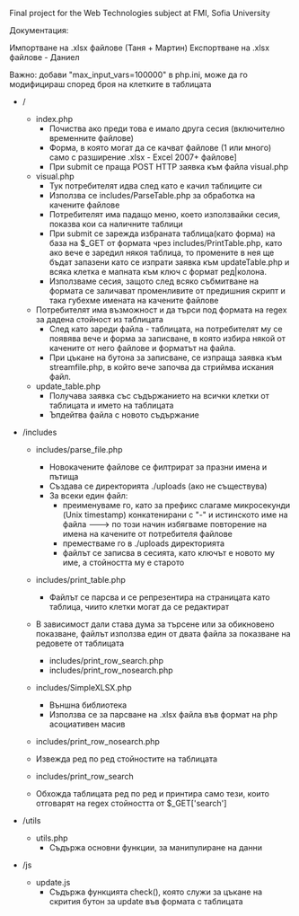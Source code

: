 Final project for the Web Technologies subject at FMI, Sofia University

Документация:

Импортване на .xlsx файлове (Таня + Мартин) Експортване на .xlsx файлове - Даниел

Важно: добави "max_input_vars=100000" в php.ini, може да го модифицираш според броя на клетките в таблицата

* /
    * index.php
        * Почиства ако преди това е имало друга сесия (включително временните файлове)
        * Форма, в която могат да се качват файлове (1 или много) само с разширение .xlsx - Excel 2007+ файлове]
        * При submit се праща POST HTTP заявка към файла visual.php
    * visual.php
        * Тук потребителят идва след като е качил таблиците си
        * Използва се includes/ParseTable.php за обработка на качените файлове
        * Потребителят има падащо меню, което използвайки сесия, показва кои са наличните таблици
        * При submit се зарежда избраната таблица(като форма) на база на $_GET от формата чрез includes/PrintTable.php, като ако вече е заредил някоя таблица, то промените в нея ще бъдат запазени като се изпрати заявка към updateTable.php и всяка клетка е мапната към ключ с формат ред|колона.
        * Използваме сесия, защото след всяко събмитване на формата се заличават променливите от предишния скрипт и така губехме имената на качените файлове
	* Потребителят има възможност и да търси под формата на regex за дадена стойност из таблицата
        * След като зареди файла - таблицата, на потребителят му се появява вече и форма за записване, в която избира някой от качените от него файлове и форматът на файла. 
        * При цъкане на бутона за записване, се изпраща заявка към streamfile.php, в който вече започва да стриймва искания файл.
    * update_table.php
        * Получава заявка със съдържанието на всички клетки от таблицата и името на таблицата
        * Ъпдейтва файла с новото съдържание

* /includes
    * includes/parse_file.php
        * Новокачените файлове се филтрират за празни имена и пътища
        * Създава се директорията ./uploads (ако не съществува)
        * За всеки един файл:
            * преименуваме го, като за префикс слагаме микросекунди (Unix timestamp) конкатенирани с "-" и истинското име на файла ---> по този начин избягваме повторение на имена на качените от потребителя файлове
            * преместваме го в ./uploads директорията
            * файлът се записва в сесията, като ключът е новото му име, а стойността му е старото

    * includes/print_table.php
        * Файлът се парсва и се репрезентира на страницата като таблица, чиито клетки могат да се редактират
	* В зависимост дали става дума за търсене или за обикновено показване, файлът използва един от двата файла за показване на редовете от таблицата
		- includes/print_row_search.php
		- includes/print_row_nosearch.php

    * includes/SimpleXLSX.php
        * Външна библиотека
        * Използва се за парсване на .xlsx файла във формат на php асоциативен масив

    * includes/print_row_nosearch.php 
	* Извежда ред по ред стойностите на таблицата

    * includes/print_row_search
	* Обхожда таблицата ред по ред и принтира само тези, които отговарят на regex стойността от $_GET['search']

* /utils
    * utils.php
        * Съдържа основни функции, за манипулиране на данни

* /js
    * update.js
        * Съдържа функцията check(), която служи за цъкане на скрития бутон за update във формата с таблицата

